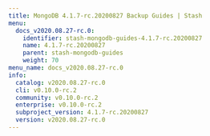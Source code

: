 ```yaml
---
title: MongoDB 4.1.7-rc.20200827 Backup Guides | Stash
menu:
  docs_v2020.08.27-rc.0:
    identifier: stash-mongodb-guides-4.1.7-rc.20200827
    name: 4.1.7-rc.20200827
    parent: stash-mongodb-guides
    weight: 70
menu_name: docs_v2020.08.27-rc.0
info:
  catalog: v2020.08.27-rc.0
  cli: v0.10.0-rc.2
  community: v0.10.0-rc.2
  enterprise: v0.10.0-rc.2
  subproject_version: 4.1.7-rc.20200827
  version: v2020.08.27-rc.0
---
```


